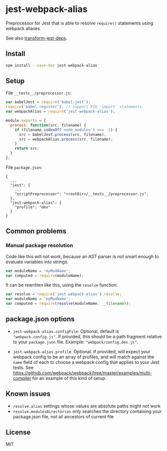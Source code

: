# jest-webpack-alias

Preprocessor for Jest that is able to resolve `require()` statements using webpack aliases.

See also [transform-jest-deps](https://github.com/Ticketmaster/transform-jest-deps).

## Install

```sh
npm install --save-dev jest-webpack-alias
```

## Setup

File `__tests__/preprocessor.js`:

```js
var babelJest = require('babel-jest');
require('babel-register'); // support ES6 'import' statements
var webpackAlias = require('jest-webpack-alias');

module.exports = {
  process: function(src, filename) {
    if (filename.indexOf('node_modules') === -1) {
      src = babelJest.process(src, filename);
      src = webpackAlias.process(src, filename);
    }
    return src;
  }
};
```

File `package.json`:

```
{
  ...
  "jest": {
    ...
    "scriptPreprocessor": "<rootDir>/__tests__/preprocessor.js",
  },
  "jest-webpack-alias": {
    "profile": "dev"
  }
}
```

## Common problems

### Manual package resolution

Code like this will not work, because an AST parser is not smart enough to evaluate variables into strings.

```js
var moduleName = 'myModName';
var computed = require(moduleName);
```

It can be rewritten like this, using the `resolve` function:

```js
var resolve = require('jest-webpack-alias').resolve;
var moduleName = 'myModName';
var computed = require(resolve(moduleName, __filename));
```

## package.json options

- `jest-webpack-alias.configFile`: Optional, default is `"webpack.config.js"`. If provided, this should be a path
  fragment relative to your `package.json` file.  Example: `"webpack/config.dev.js"`.

- `jest-webpack-alias.profile`: Optional. If provided, will expect your webpack config to be an array of profiles, and
  will match against the `name` field of each to choose a webpack config that applies to your Jest tests. See
  https://github.com/webpack/webpack/tree/master/examples/multi-compiler for an example of this kind of setup.

## Known issues

- `resolve.alias` settings whose values are absolute paths might not work
- `resolve.modulesDirectories` only searches the directory containing your package.json file, not all ancestors of current file

## License

MIT
